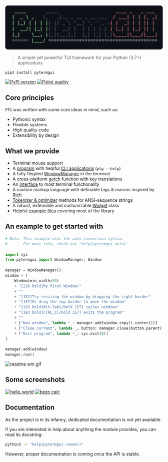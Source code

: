 <!-- TODO: these colors could be randomly generated -->
![title](https://github.com/bczsalba/pytermgui/raw/master/assets/title.png)

> A simple yet powerful TUI framework for your Python (3.7+) applications
```
pip3 install pytermgui
```

[![PyPI version](https://raw.githubusercontent.com/bczsalba/pytermgui/master/assets/version.svg)](https://pypi.org/project/pytermgui)
[![Pylint quality](https://raw.githubusercontent.com/bczsalba/pytermgui/master/assets/quality.svg)](https://github.com/bczsalba/pytermgui/blob/master/utils/create_badge.py)


Core principles
---------------

<!-- Look into rewording this -->
`PTG` was written with some core ideas in mind, such as:
- Pythonic syntax
- Flexible systems
- High quality code
- Extensibility by design

What we provide
---------------

- Terminal mouse support
- A [program](https://www.reddit.com/link/p3b6ou/video/kkfhn20of0h71/player?utm_source=reddit&utm_medium=usertext&utm_name=Python&utm_content=t3_p3b6ou) with helpful [CLI applications](https://github.com/bczsalba/pytermgui/blob/master/pytermgui/cmd.py) (`ptg --help`)
- A fully flegded [WindowManager](https://github.com/bczsalba/pytermgui/blob/master/pytermgui/window_manager.py) in the terminal
- A cross-platform [getch](https://github.com/bczsalba/pytermgui/blob/master/pytermgui/input.py) function with key translations
- An [interface](https://github.com/bczsalba/pytermgui/blob/master/pytermgui/ansi_interface.py) to most terminal functionality
- A custom markup language with definable tags & macros inspired by [Rich](https://github.com/willmcgugan/rich/tree/master/rich)
- [Tokenizer & optimizer](https://github.com/bczsalba/pytermgui/blob/master/pytermgui/parser.py) methods for ANSI-sequence strings
- A robust, extensible and customizable [Widget](https://github.com/bczsalba/pytermgui/blob/master/pytermgui/widgets) class
- Helpful [example files](https://github.com/bczsalba/pytermgui/tree/master/examples) covering most of the library


An example to get started with
------------------------------
```python
# Note: This example uses the auto-conversion syntax. 
#       For more info, check out `help(pytermgui.auto)`.

import sys
from pytermgui import WindowManager, Window

manager = WindowManager()
window = (
    Window(min_width=50)
    + "[210 bold]My first Window!"
    + ""
    + "[157]Try resizing the window by dragging the right border"
    + "[157]Or drag the top border to move the window"
    + "[193 bold]Alt-Tab[/bold 157] cycles windows"
    + "[193 bold]CTRL_C[/bold 157] exits the program"
    + ""
    + ["New window", lambda *_: manager.add(window.copy().center())]
    + ["Close current", lambda _, button: manager.close(button.parent)]
    + ["Exit program", lambda *_: sys.exit(0)]
)

manager.add(window)
manager.run()

```

<!-- TODO: Figure out a better quality for this -->
![readme wm gif](https://github.com/bczsalba/pytermgui/raw/master/assets/readme_wm.gif)

Some screenshots
----------------

[![hello_world](https://github.com/bczsalba/pytermgui/raw/master/assets/hello_world.png)](https://github.com/bczsalba/pytermgui/blob/master/examples/hello_world.py)
[![bezo calc](https://github.com/bczsalba/pytermgui/raw/master/assets/bezocalc.png)](https://github.com/bczsalba/pytermgui/blob/master/examples/bezocalc.py)

Documentation
-------------

As the project is in its infancy, dedicated documentation is not yet available. 

If you are interested in help about anything the module provides, you can read its docstring:
```bash
python3 -c "help(pytermgui.<name>)"
```

However, proper documentation is coming once the API is stable.
